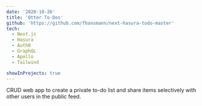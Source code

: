 ```yaml
---
date: '2020-10-26'
title: 'Otter To-Dos'
github: 'https://github.com/fhansmann/next-hasura-todo-master'
tech:
  - Next.js
  - Hasura
  - Auth0
  - GraphQL
  - Apollo
  - Tailwind

showInProjects: true
---
```


CRUD web app to create a private to-do list and share items selectively with other users in the public feed.
